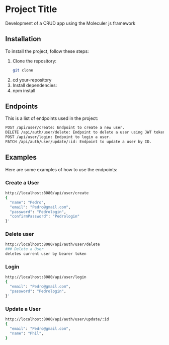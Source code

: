 # Project Title

Development of a CRUD app using the Moleculer js framework

## Installation
To install the project, follow these steps:

1. Clone the repository:
   ```bash
   git clone
   
2. cd your-repository
3. Install dependencies:
4. npm install
   
## Endpoints
This is a list of endpoints used in the project:
```bash
POST /api/user/create: Endpoint to create a new user.
DELETE /api/auth/user/delete: Endpoint to delete a user using JWT token.
POST /api/user/login: Endpoint to login a user.
PATCH /api/auth/user/update/:id: Endpoint to update a user by ID.
```
## Examples
Here are some examples of how to use the endpoints:

### Create a User
```bash
http://localhost:8080/api/user/create
{
  "name": "Pedro",
  "email": "Pedro@gmail.com",
  "password": "Pedrologin",
  "confirmPassword": "Pedrologin"
}'
```
### Delete user 
```bash
http://localhost:8080/api/auth/user/delete
### Delete a User
deletes current user by bearer token
```
### Login
```bash
http://localhost:8080/api/user/login
{
  "email": "Pedro@gmail.com",
  "password": "Pedrologin",
}'
```
### Update a User
```bash
http://localhost:8080/api/auth/user/update/:id
{
  "email": "Pedro@gmail.com",
  "name": "Phil",
}
```
